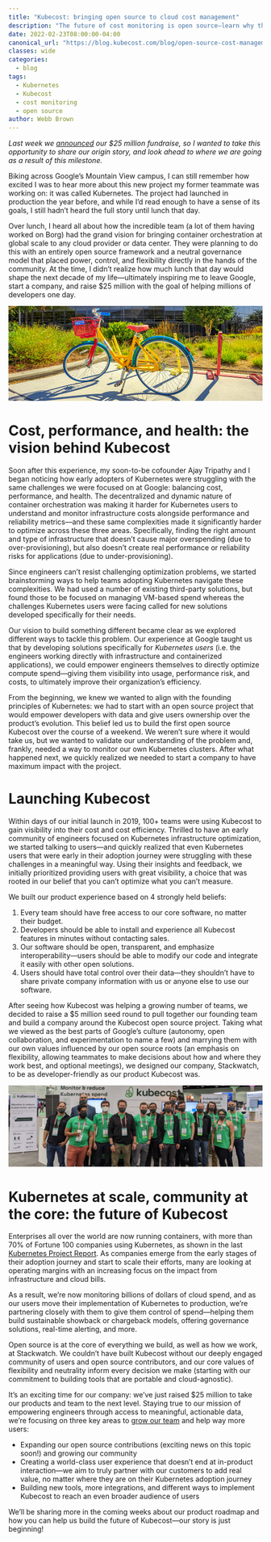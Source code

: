```yaml
---
title: "Kubecost: bringing open source to cloud cost management"
description: "The future of cost monitoring is open source—learn why the founders of Kubecost left Google to build cloud-agnostic tools every Kubernetes developer team can afford."
date: 2022-02-23T08:00:00-04:00
canonical_url: "https://blog.kubecost.com/blog/open-source-cost-management"
classes: wide
categories:
  - blog
tags:
  - Kubernetes
  - Kubecost
  - cost monitoring
  - open source
author: Webb Brown
---
```


*Last week we [announced](https://blog.kubecost.com/blog/series-a-funding-announcement/) our $25 million fundraise, so I wanted to take this opportunity to share our origin story, and look ahead to where we are going as a result of this milestone.*

Biking across Google’s Mountain View campus, I can still remember how excited I was to hear more about this new project my former teammate was working on: it was called Kubernetes. The project had launched in production the year before, and while I’d read enough to have a sense of its goals, I still hadn’t heard the full story until lunch that day. 

Over lunch, I heard all about how the incredible team (a lot of them having worked on Borg) had the grand vision for bringing container orchestration at global scale to any cloud provider or data center. They were planning to do this with an entirely open source framework and a neutral governance model that placed power, control, and flexibility directly in the hands of the community. At the time, I didn’t realize how much lunch that day would shape the next decade of my life—ultimately inspiring me to leave Google, start a company, and raise $25 million with the goal of helping millions of developers one day. 

![google bike](/assets/images/open-source-cost-management/image_0.jpg)

# Cost, performance, and health: the vision behind Kubecost

Soon after this experience, my soon-to-be cofounder Ajay Tripathy and I began noticing how early adopters of Kubernetes were struggling with the same challenges we were focused on at Google: balancing cost, performance, and health. The decentralized and dynamic nature of container orchestration was making it harder for Kubernetes users to understand and monitor infrastructure costs alongside performance and reliability metrics—and these same complexities made it significantly harder to optimize across these three areas. Specifically, finding the right amount and type of infrastructure that doesn’t cause major overspending (due to over-provisioning), but also doesn’t create real performance or reliability risks for applications (due to under-provisioning).

Since engineers can’t resist challenging optimization problems, we started brainstorming ways to help teams adopting Kubernetes navigate these complexities. We had used a number of existing third-party solutions, but found those to be focused on managing VM-based spend whereas the challenges Kubernetes users were facing called for new solutions developed specifically for their needs. 

Our vision to build something different became clear as we explored different ways to tackle this problem. Our experience at Google taught us that by developing solutions specifically for *Kubernetes users* (i.e. the engineers working directly with infrastructure and containerized applications), we could empower engineers themselves to directly optimize compute spend—giving them visibility into usage, performance risk, and costs, to ultimately improve their organization’s efficiency.

From the beginning, we knew we wanted to align with the founding principles of Kubernetes: we had to start with an open source project that would empower developers with data and give users ownership over the product’s evolution. This belief led us to build the first open source Kubecost over the course of a weekend. We weren’t sure where it would take us, but we wanted to validate our understanding of the problem and, frankly, needed a way to monitor our own Kubernetes clusters. After what happened next, we quickly realized we needed to start a company to have maximum impact with the project.

# Launching Kubecost

Within days of our initial launch in 2019, 100+ teams were using Kubecost to gain visibility into their cost and cost efficiency. Thrilled to have an early community of engineers focused on Kubernetes infrastructure optimization, we started talking to users—and quickly realized that even Kubernetes users that were early in their adoption journey were struggling with these challenges in a meaningful way. Using their insights and feedback, we initially prioritized providing users with great visibility, a choice that was rooted in our belief that you can’t optimize what you can’t measure. 

We built our product experience based on 4 strongly held beliefs: 

1. Every team should have free access to our core software, no matter their budget.
2. Developers should be able to install and experience all Kubecost features in minutes without contacting sales.
3. Our software should be open, transparent, and emphasize interoperability—users should be able to modify our code and integrate it easily with other open solutions.
4. Users should have total control over their data—they shouldn’t have to share private company information with us or anyone else to use our software.

After seeing how Kubecost was helping a growing number of teams, we decided to raise a $5 million seed round to pull together our founding team and build a company around the Kubecost open source project. Taking what we viewed as the best parts of Google’s culture (autonomy, open collaboration, and experimentation to name a few) and marrying them with our own values influenced by our open source roots (an emphasis on flexibility, allowing teammates to make decisions about how and where they work best, and optional meetings), we designed our company, Stackwatch, to be as developer-friendly as our product Kubecost was.

![The Kubecost team at Kubecon 2021](/assets/images/open-source-cost-management/image_1.jpg)

# Kubernetes at scale, community at the core: the future of Kubecost

Enterprises all over the world are now running containers, with more than 70% of Fortune 100 companies using Kubernetes, as shown in the last [Kubernetes Project Report](https://www.cncf.io/reports/kubernetes-project-journey-report/). As companies emerge from the early stages of their adoption journey and start to scale their efforts, many are looking at operating margins with an increasing focus on the impact from infrastructure and cloud bills. 

As a result, we’re now monitoring billions of dollars of cloud spend, and as our users move their implementation of Kubernetes to production, we’re partnering closely with them to give them control of spend—helping them build sustainable showback or chargeback models, offering governance solutions, real-time alerting, and more.

Open source is at the core of everything we build, as well as how we work, at Stackwatch. We couldn’t have built Kubecost without our deeply engaged community of users and open source contributors, and our core values of flexibility and neutrality inform every decision we make (starting with our commitment to building tools that are portable and cloud-agnostic).

It’s an exciting time for our company: we’ve just raised $25 million to take our products and team to the next level. Staying true to our mission of empowering engineers through access to meaningful, actionable data, we’re focusing on three key areas to [grow our team](jobs.kubecost.com) and help way more users:

* Expanding our open source contributions (exciting news on this topic soon!) and growing our community
* Creating a world-class user experience that doesn’t end at in-product interaction—we aim to truly partner with our customers to add real value, no matter where they are on their Kubernetes adoption journey
* Building new tools, more integrations, and different ways to implement Kubecost to reach an even broader audience of users

We’ll be sharing more in the coming weeks about our product roadmap and how you can help us build the future of Kubecost—our story is just beginning!
